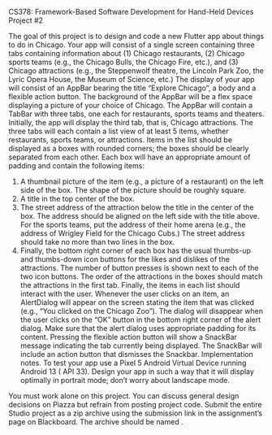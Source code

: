 CS378: Framework-Based Software Development for Hand-Held Devices
Project #2

The goal of this project is to design and code a new Flutter app about things to do in Chicago. Your
app will consist of a single screen containing three tabs containing information about (1) Chicago
restaurants, (2) Chicago sports teams (e.g., the Chicago Bulls, the Chicago Fire, etc.), and (3)
Chicago attractions (e.g., the Steppenwolf theatre, the Lincoln Park Zoo, the Lyric Opera House, the
Museum of Science, etc.)
The display of your app will consist of an AppBar bearing the title “Explore Chicago”, a body and a
flexible action button. The background of the AppBar will be a flex space displaying a picture of
your choice of Chicago. The AppBar will contain a TabBar with three tabs, one each for restaurants,
sports teams and theaters. Initially, the app will display the third tab, that is, Chicago
attractions.
The three tabs will each contain a list view of at least 5 items, whether restaurants, sports teams,
or attractions. Items in the list should be displayed as a boxes with rounded corners; the boxes
should be clearly separated from each other. Each box will have an appropriate amount of padding and
contain the following items:

1. A thumbnail picture of the item (e.g., a picture of a restaurant) on the left side of the box.
   The shape of the picture should be roughly square.
2. A title in the top center of the box.
3. The street address of the attraction below the title in the center of the box. The address should
   be aligned on the left side with the title above. For the sports teams, put the address of their
   home arena (e.g., the address of Wrigley Field for the Chicago Cubs.) The street address should
   take no more than two lines in the box.
4. Finally, the bottom right corner of each box has the usual thumbs-up and thumbs-down icon buttons
   for the likes and dislikes of the attractions. The number of button presses is shown next to each
   of the two icon buttons. The order of the attractions in the boxes should match the attractions
   in the first tab.
   Finally, the items in each list should interact with the user. Whenever the user clicks on an
   item, an AlertDialog will appear on the screen stating the item that was clicked (e.g., “You
   clicked on the Chicago Zoo”). The dialog will disappear when the user clicks on the “OK” button
   in the bottom right corner of the alert dialog. Make sure that the alert dialog uses appropriate
   padding for its content.
   Pressing the flexible action button will show a SnackBar message indicating the tab currently
   being displayed. The SnackBar will include an action button that dismisses the Snackbar.
   Implementation notes. To test your app use a Pixel 5 Android Virtual Device running Android 13 (
   API 33). Design your app in such a way that it will display optimally in portrait mode; don’t
   worry about landscape mode.

You must work alone on this project. You can discuss general design decisions on Piazza but refrain
from posting project code. Submit the entire Studio project as a zip archive using the submission
link in the assignment’s page on Blackboard. The archive should be
named <FirstName LastName mp2.zip>.
